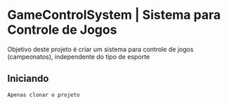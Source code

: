 # GameControlSystem | Sistema para Controle de Jogos

Objetivo deste projeto é criar um sistema para controle de jogos (campeonatos), independente do tipo de esporte

## Iniciando

```
Apenas clonar o projeto
```